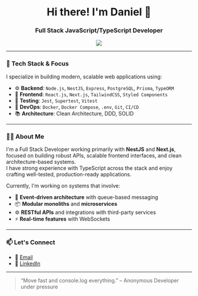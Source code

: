 <h1 align="center">Hi there! I'm Daniel 👋</h1>
<h3 align="center">Full Stack JavaScript/TypeScript Developer</h3>

<p align="center">
  <img src="https://skillicons.dev/icons?i=typescript,nodejs,react,nestjs,nextjs,postgres,docker,git" />
</p>

---

### 🧰 Tech Stack & Focus

I specialize in building modern, scalable web applications using:

- ⚙️ **Backend**: `Node.js`, `NestJS`, `Express`, `PostgreSQL`, `Prisma`, `TypeORM`
- 🎨 **Frontend**: `React.js`, `Next.js`, `TailwindCSS`, `Styled Components`
- 🧪 **Testing**: `Jest`, `Supertest`, `Vitest`
- 🐳 **DevOps**: `Docker`, `Docker Compose`, `.env`, `Git`, `CI/CD`
- 📚 **Architecture**: Clean Architecture, DDD, SOLID

---

### 👨‍💻 About Me

I'm a Full Stack Developer working primarily with **NestJS** and **Next.js**, focused on building robust APIs, scalable frontend interfaces, and clean architecture-based systems.  
I have strong experience with TypeScript across the stack and enjoy crafting well-tested, production-ready applications.

Currently, I'm working on systems that involve:

- 🔁 **Event-driven architecture** with queue-based messaging  
- 📦 **Modular monoliths** and **microservices**  
- ⚙️ **RESTful APIs** and integrations with third-party services  
- ⚡ **Real-time features** with WebSockets

---

### 📫 Let's Connect

- 📧 [Email](mailto:danielpardinho321@gmail.com)
- 💼 [LinkedIn](https://www.linkedin.com/in/daniel-pardinho/)
  
---

> “Move fast and console.log everything.” – Anonymous Developer under pressure
